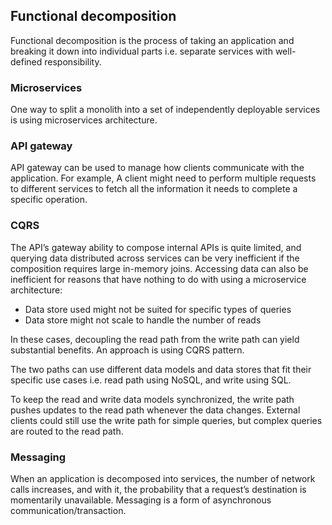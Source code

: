 ## Functional decomposition

Functional decomposition is the process of taking an application and breaking it down into individual parts i.e. separate services with well-defined responsibility.

### Microservices

One way to split a monolith into a set of independently deployable services is using microservices architecture.

### API gateway

API gateway can be used to manage how clients communicate with the application. For example, A client might need to perform multiple requests to different services to fetch all the information it needs to complete a specific operation.

### CQRS

The API’s gateway ability to compose internal APIs is quite limited, and querying data distributed across services can be very inefficient if the composition requires large in-memory joins. Accessing data can also be inefficient for reasons that have nothing to do with using a microservice architecture:

- Data store used might not be suited for specific types of queries
- Data store might not scale to handle the number of reads

In these cases, decoupling the read path from the write path can yield substantial benefits. An approach is using CQRS pattern.

The two paths can use different data models and data stores that fit their specific use cases i.e. read path using NoSQL, and write using SQL.

To keep the read and write data models synchronized, the write path pushes updates to the read path whenever the data changes. External clients could still use the write path for simple queries, but complex queries are routed to the read path.

### Messaging

When an application is decomposed into services, the number of network calls increases, and with it, the probability that a request’s destination is momentarily unavailable. Messaging is a form of asynchronous communication/transaction.
